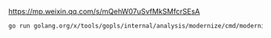 https://mp.weixin.qq.com/s/mQehW07uSvfMkSMfcrSEsA

```bash
go run golang.org/x/tools/gopls/internal/analysis/modernize/cmd/modernize@latest -diff ./...
```